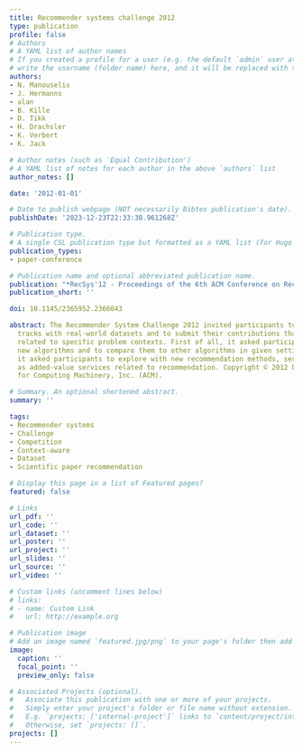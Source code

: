 ```yaml
---
title: Recommender systems challenge 2012
type: publication 
profile: false
# Authors
# A YAML list of author names
# If you created a profile for a user (e.g. the default `admin` user at `content/authors/admin/`), 
# write the username (folder name) here, and it will be replaced with their full name and linked to their profile.
authors:
- N. Manouselis
- J. Hermanns
- alan
- B. Kille
- D. Tikk
- H. Drachsler
- K. Verbert
- K. Jack

# Author notes (such as 'Equal Contribution')
# A YAML list of notes for each author in the above `authors` list
author_notes: []

date: '2012-01-01'

# Date to publish webpage (NOT necessarily Bibtex publication's date).
publishDate: '2023-12-23T22:33:30.961268Z'

# Publication type.
# A single CSL publication type but formatted as a YAML list (for Hugo requirements).
publication_types:
- paper-conference

# Publication name and optional abbreviated publication name.
publication: "*RecSys'12 - Proceedings of the 6th ACM Conference on Recommender Systems*"
publication_short: ''

doi: 10.1145/2365952.2366043

abstract: The Recommender System Challenge 2012 invited participants to work on two
  tracks with real-world datasets and to submit their contributions that would be
  related to specific problem contexts. First of all, it asked participants to develop
  new algorithms and to compare them to other algorithms in given settings; in addition,
  it asked participants to explore with new recommendation methods, services, as well
  as added-value services related to recommendation. Copyright © 2012 by the Association
  for Computing Machinery, Inc. (ACM).

# Summary. An optional shortened abstract.
summary: ''

tags:
- Recommender systems
- Challenge
- Competition
- Context-aware
- Dataset
- Scientific paper recommendation

# Display this page in a list of Featured pages?
featured: false

# Links
url_pdf: ''
url_code: ''
url_dataset: ''
url_poster: ''
url_project: ''
url_slides: ''
url_source: ''
url_video: ''

# Custom links (uncomment lines below)
# links:
# - name: Custom Link
#   url: http://example.org

# Publication image
# Add an image named `featured.jpg/png` to your page's folder then add a caption below.
image:
  caption: ''
  focal_point: ''
  preview_only: false

# Associated Projects (optional).
#   Associate this publication with one or more of your projects.
#   Simply enter your project's folder or file name without extension.
#   E.g. `projects: ['internal-project']` links to `content/project/internal-project/index.md`.
#   Otherwise, set `projects: []`.
projects: []
---
```



